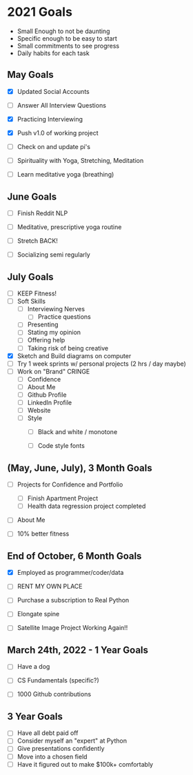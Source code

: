 # 2021 Goals

* Small Enough to not be daunting
* Specific enough to be easy to start
* Small commitments to see progress
* Daily habits for each task


## May Goals

- [X] Updated Social Accounts
- [ ] Answer All Interview Questions
- [X] Practicing Interviewing
- [X] Push v1.0 of working project
- [ ] Check on and update pi's
- [ ] Spirituality with Yoga, Stretching, Meditation
- [ ] Learn meditative yoga (breathing)


## June Goals

- [ ] Finish Reddit NLP
- [ ] Meditative, prescriptive yoga routine
- [ ] Stretch BACK!
- [ ] Socializing semi regularly


## July Goals

- [ ] KEEP Fitness!
- [ ] Soft Skills
  - [ ] Interviewing Nerves
    - [ ] Practice questions
  - [ ] Presenting
  - [ ] Stating my opinion
  - [ ] Offering help
  - [ ] Taking risk of being creative
- [x] Sketch and Build diagrams on computer
- [ ] Try 1 week sprints w/ personal projects (2 hrs / day maybe)
- [ ] Work on "Brand" CRINGE
  - [ ] Confidence
  - [ ] About Me
  - [ ] Github Profile
  - [ ] LinkedIn Profile
  - [ ] Website
  - [ ] Style
    - [ ] Black and white / monotone
    - [ ] Code style fonts


## (May, June, July), 3 Month Goals

- [ ] Projects for Confidence and Portfolio
  - [ ] Finish Apartment Project
  - [ ] Health data regression project completed
- [ ] About Me
- [ ] 10% better fitness


## End of October, 6 Month Goals

- [X] Employed as programmer/coder/data
- [ ] RENT MY OWN PLACE
- [ ] Purchase a subscription to Real Python
- [ ] Elongate spine
- [ ] Satellite Image Project Working Again!!


## March 24th, 2022 - 1 Year Goals

- [ ] Have a dog
- [ ] CS Fundamentals (specific?)
- [ ] 1000 Github contributions


## 3 Year Goals

- [ ] Have all debt paid off
- [ ] Consider myself an "expert" at Python
- [ ] Give presentations confidently
- [ ] Move into a chosen field
- [ ] Have it figured out to make $100k+ comfortably